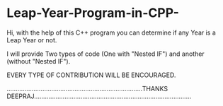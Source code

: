 # Leap-Year-Program-in-CPP-


Hi, with the help of this C++ program you can determine if any Year is a Leap Year or not.

I will provide Two types of code (One with "Nested IF") and another (without "Nested IF").

EVERY TYPE OF CONTRIBUTION WILL BE ENCOURAGED.

............................................................................THANKS DEEPRAJ........................................................................................
